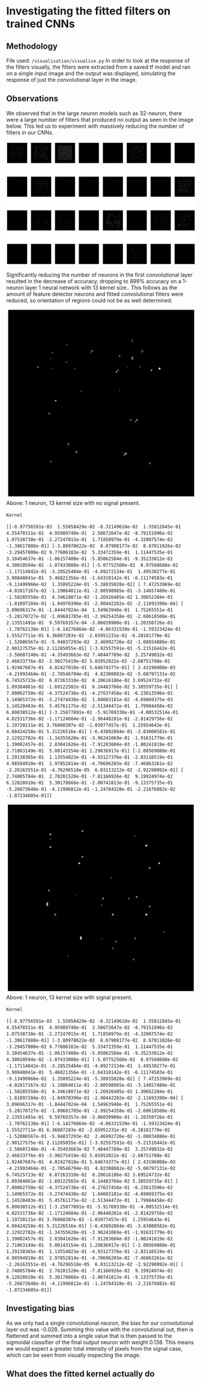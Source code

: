 # Investigating the fitted filters on trained CNNs

## Methodology
File used: `/visualisation/visualise.py`
In order to look at the response of the filters visually, the filters were extracted from a saved tf model and ran on a single input image and the output was displayed, simulating the response of just the convolutional layer in the image. 

## Observations

We observed that in the large neuron models such as 32-neuron, there were a large number of filters that produced no output as seen in the image below. This led us to experiment with massively reducing the number of filters in our CNNs.

![](./images/32Neuron.png)

Significantly reducing the number of neurons in the first convolutional layer resulted in the decrease of accuracy, dropping to 899% accuracy on a 1-neuron layer 1 neural network with 13 kernel size.. This follows as the amount of feature detector neurons and fitted convolutional filters were reduced, so orientation of regions could not be as well determined. 

![](./images/1NeuronNoSignal.png)
Above: 1 neuron, 13 kernel size with no signal present.

`Kernel`

`[[-8.97756591e-03  1.55058429e-02 -8.32149610e-02  1.55812845e-01
   4.55478311e-01  4.95989740e-01  2.58672647e-02 -8.79151896e-02
   1.07538730e-01 -2.27247015e-01  1.71850979e-01 -4.32007574e-02
  -1.38617888e-01]
 [-3.80978622e-02  8.07908177e-02  8.67011026e-02 -3.29457000e-02
   9.77606103e-02  5.33472359e-01  1.11447535e-01  3.10454637e-01
  -1.06157400e-01 -5.85062504e-01 -9.35233012e-02  4.30010594e-02
  -1.07433088e-01]
 [-5.07752560e-02  8.97568688e-02 -1.17114842e-01 -3.28525484e-01
  -4.09272134e-01  1.49530277e-01  3.90848041e-01  5.46821356e-01
  -1.64310142e-01 -6.11174583e-01 -9.13499966e-02  1.35095224e-01
  -5.38935028e-02]
 [ 7.47253969e-02 -4.02817167e-02 -1.19064011e-01 -2.00598985e-01
  -3.14657480e-01 -1.58285558e-01  4.34618071e-02 -1.26926405e-02
   1.30652204e-01 -1.81097284e-01 -1.04970396e-01 -2.90442202e-02
  -2.11693390e-04]
 [ 3.09696317e-01 -1.84447024e-04  1.54963940e-01  1.75265551e-01
  -5.28170727e-02 -1.09681785e-01 -2.99254358e-01 -2.60618508e-01
   2.13551491e-01  9.59769357e-04 -3.06039900e-01 -1.20350726e-01
  -1.78762138e-01]
 [-6.14276864e-02 -4.06331539e-01 -1.59323424e-01  1.55527711e-01
   6.36087283e-02 -2.65951231e-02 -6.28181770e-02 -1.52006567e-01
  -5.94837293e-02  2.46992726e-02 -1.08034886e-01  2.90127575e-01
   2.11285055e-01]
 [-3.92557591e-01 -5.21516442e-01 -3.56687248e-01 -4.35493663e-02
   7.40447789e-02  3.25749032e-02  2.46633776e-03 -3.90275419e-02
   5.01952022e-02 -2.08751708e-02  1.92487687e-01  4.02427018e-01
   5.64674377e-01]
 [ 2.43196008e-03 -4.21993464e-01 -2.70546794e-01  4.82308082e-02
  -5.08797131e-02  6.74525723e-02  6.87263310e-02  8.20616186e-02
   3.69524732e-02  1.09384861e-02 -1.69122502e-01  6.14483766e-02
   5.38559735e-01]
 [ 7.80062750e-02 -4.37524736e-01 -4.27637458e-01 -6.23613596e-02
   1.14965372e-01 -3.27474438e-02  1.04603181e-02 -4.69869375e-03
   1.14528403e-01  5.45761175e-02 -2.51344472e-01  1.79984458e-02
   6.80038512e-01]
 [-3.25077891e-01 -5.91769338e-01 -4.00532514e-01  4.02531736e-02
  -1.17124684e-01 -2.96448201e-01 -2.81429756e-02  1.19720131e-01
   3.76060307e-02 -1.03977457e-01  1.25954643e-01  4.08424258e-01
   5.31226516e-01]
 [-6.43892884e-01 -3.83000582e-01  2.12922782e-01 -1.34355620e-01
  -3.96241069e-01 -1.91631779e-01  1.39002457e-01  2.83041626e-01
  -7.91283604e-03 -1.80241819e-02  2.71063149e-01  5.80143154e-01
   1.29836917e-01]
 [-2.08569080e-01  1.29138365e-01  1.13554023e-01 -4.93127376e-01
  -2.83116519e-01  4.98594910e-01  2.97852814e-01 -4.70696203e-02
  -7.46863261e-02 -2.26163551e-01 -4.76296518e-05  6.03113212e-02
  -2.92290092e-01]
 [ 2.74805784e-01  2.78201520e-01 -7.81166926e-02  9.19924974e-02
   6.12828910e-01  5.30178666e-01 -2.00741813e-01 -9.13375735e-01
  -5.26873648e-01 -4.11996812e-01 -1.24784328e-01 -2.21676882e-02
  -1.07234605e-01]]`

![](./images/1NeuronSignal.png)
Above: 1 neuron, 13 kernel size with  signal present.

`Kernel`

`[[-8.97756591e-03  1.55058429e-02 -8.32149610e-02  1.55812845e-01
   4.55478311e-01  4.95989740e-01  2.58672647e-02 -8.79151896e-02
   1.07538730e-01 -2.27247015e-01  1.71850979e-01 -4.32007574e-02
  -1.38617888e-01]
 [-3.80978622e-02  8.07908177e-02  8.67011026e-02 -3.29457000e-02
   9.77606103e-02  5.33472359e-01  1.11447535e-01  3.10454637e-01
  -1.06157400e-01 -5.85062504e-01 -9.35233012e-02  4.30010594e-02
  -1.07433088e-01]
 [-5.07752560e-02  8.97568688e-02 -1.17114842e-01 -3.28525484e-01
  -4.09272134e-01  1.49530277e-01  3.90848041e-01  5.46821356e-01
  -1.64310142e-01 -6.11174583e-01 -9.13499966e-02  1.35095224e-01
  -5.38935028e-02]
 [ 7.47253969e-02 -4.02817167e-02 -1.19064011e-01 -2.00598985e-01
  -3.14657480e-01 -1.58285558e-01  4.34618071e-02 -1.26926405e-02
   1.30652204e-01 -1.81097284e-01 -1.04970396e-01 -2.90442202e-02
  -2.11693390e-04]
 [ 3.09696317e-01 -1.84447024e-04  1.54963940e-01  1.75265551e-01
  -5.28170727e-02 -1.09681785e-01 -2.99254358e-01 -2.60618508e-01
   2.13551491e-01  9.59769357e-04 -3.06039900e-01 -1.20350726e-01
  -1.78762138e-01]
 [-6.14276864e-02 -4.06331539e-01 -1.59323424e-01  1.55527711e-01
   6.36087283e-02 -2.65951231e-02 -6.28181770e-02 -1.52006567e-01
  -5.94837293e-02  2.46992726e-02 -1.08034886e-01  2.90127575e-01
   2.11285055e-01]
 [-3.92557591e-01 -5.21516442e-01 -3.56687248e-01 -4.35493663e-02
   7.40447789e-02  3.25749032e-02  2.46633776e-03 -3.90275419e-02
   5.01952022e-02 -2.08751708e-02  1.92487687e-01  4.02427018e-01
   5.64674377e-01]
 [ 2.43196008e-03 -4.21993464e-01 -2.70546794e-01  4.82308082e-02
  -5.08797131e-02  6.74525723e-02  6.87263310e-02  8.20616186e-02
   3.69524732e-02  1.09384861e-02 -1.69122502e-01  6.14483766e-02
   5.38559735e-01]
 [ 7.80062750e-02 -4.37524736e-01 -4.27637458e-01 -6.23613596e-02
   1.14965372e-01 -3.27474438e-02  1.04603181e-02 -4.69869375e-03
   1.14528403e-01  5.45761175e-02 -2.51344472e-01  1.79984458e-02
   6.80038512e-01]
 [-3.25077891e-01 -5.91769338e-01 -4.00532514e-01  4.02531736e-02
  -1.17124684e-01 -2.96448201e-01 -2.81429756e-02  1.19720131e-01
   3.76060307e-02 -1.03977457e-01  1.25954643e-01  4.08424258e-01
   5.31226516e-01]
 [-6.43892884e-01 -3.83000582e-01  2.12922782e-01 -1.34355620e-01
  -3.96241069e-01 -1.91631779e-01  1.39002457e-01  2.83041626e-01
  -7.91283604e-03 -1.80241819e-02  2.71063149e-01  5.80143154e-01
   1.29836917e-01]
 [-2.08569080e-01  1.29138365e-01  1.13554023e-01 -4.93127376e-01
  -2.83116519e-01  4.98594910e-01  2.97852814e-01 -4.70696203e-02
  -7.46863261e-02 -2.26163551e-01 -4.76296518e-05  6.03113212e-02
  -2.92290092e-01]
 [ 2.74805784e-01  2.78201520e-01 -7.81166926e-02  9.19924974e-02
   6.12828910e-01  5.30178666e-01 -2.00741813e-01 -9.13375735e-01
  -5.26873648e-01 -4.11996812e-01 -1.24784328e-01 -2.21676882e-02
  -1.07234605e-01]]`


  ## Investigating bias
  As we only had a single convolutional neuron, the bias for our convolutional layer out was -0.028. Summing this value with the convolutional out, then is flattened and summed into a single value that is then passed to the sigmoidal classifier of the final output neuron with weight 0.138. This means we would expect a greater total intensity of pixels from the signal case, which can be seen from visually inspecting the image.

  ## What does the fitted kernel actually do

